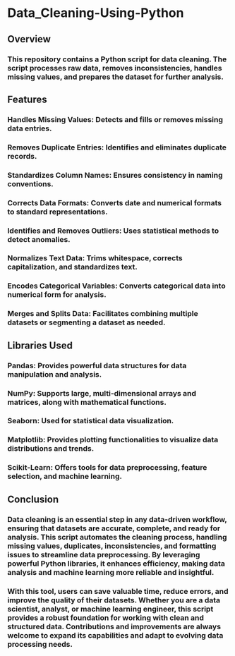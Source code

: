 # Data_Cleaning-Using-Python

## Overview
### This repository contains a Python script for data cleaning. The script processes raw data, removes inconsistencies, handles missing values, and prepares the dataset for further analysis.

## Features
### Handles Missing Values: Detects and fills or removes missing data entries.
### Removes Duplicate Entries: Identifies and eliminates duplicate records.
### Standardizes Column Names: Ensures consistency in naming conventions.
### Corrects Data Formats: Converts date and numerical formats to standard representations.
### Identifies and Removes Outliers: Uses statistical methods to detect anomalies.
### Normalizes Text Data: Trims whitespace, corrects capitalization, and standardizes text.
### Encodes Categorical Variables: Converts categorical data into numerical form for analysis.
### Merges and Splits Data: Facilitates combining multiple datasets or segmenting a dataset as needed.

## Libraries Used
### Pandas: Provides powerful data structures for data manipulation and analysis.
### NumPy: Supports large, multi-dimensional arrays and matrices, along with mathematical functions.
### Seaborn: Used for statistical data visualization.
### Matplotlib: Provides plotting functionalities to visualize data distributions and trends.
### Scikit-Learn: Offers tools for data preprocessing, feature selection, and machine learning.

## Conclusion
### Data cleaning is an essential step in any data-driven workflow, ensuring that datasets are accurate, complete, and ready for analysis. This script automates the cleaning process, handling missing values, duplicates, inconsistencies, and formatting issues to streamline data preprocessing. By leveraging powerful Python libraries, it enhances efficiency, making data analysis and machine learning more reliable and insightful.

### With this tool, users can save valuable time, reduce errors, and improve the quality of their datasets. Whether you are a data scientist, analyst, or machine learning engineer, this script provides a robust foundation for working with clean and structured data. Contributions and improvements are always welcome to expand its capabilities and adapt to evolving data processing needs.
